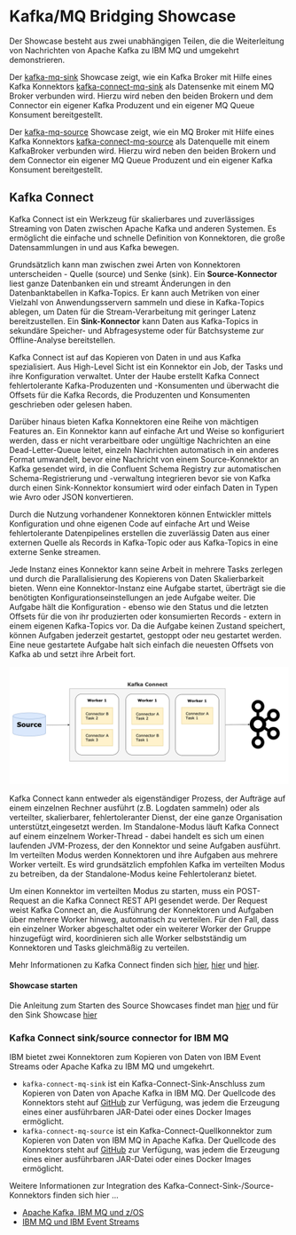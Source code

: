 # Kafka/MQ Bridging Showcase

Der Showcase besteht aus zwei unabhängigen Teilen, die die Weiterleitung von Nachrichten von Apache Kafka zu IBM MQ und umgekehrt 
demonstrieren.

Der [kafka-mq-sink](kafka-mq-sink/README_de.md) Showcase zeigt, wie ein Kafka Broker mit Hilfe eines Kafka Konnektors 
[kafka-connect-mq-sink](https://github.com/ibm-messaging/kafka-connect-mq-sink) als Datensenke mit einem MQ Broker verbunden wird. Hierzu 
wird neben den beiden Brokern und dem Connector ein eigener Kafka Produzent und ein eigener MQ Queue Konsument bereitgestellt.

Der [kafka-mq-source](kafka-mq-source/README_de.md) Showcase zeigt, wie ein MQ Broker mit Hilfe eines Kafka Konnektors 
[kafka-connect-mq-source](https://github.com/ibm-messaging/kafka-connect-mq-source) als Datenquelle mit einem KafkaBroker verbunden wird. 
Hierzu wird neben den beiden Brokern und dem Connector ein eigener MQ Queue Produzent und ein eigener Kafka Konsument bereitgestellt.


## Kafka Connect

Kafka Connect ist ein Werkzeug für skalierbares und zuverlässiges Streaming von Daten zwischen Apache Kafka und anderen Systemen. Es 
ermöglicht die einfache und schnelle Definition von Konnektoren, die große Datensammlungen in und aus Kafka bewegen. 

Grundsätzlich kann man zwischen zwei Arten von Konnektoren unterscheiden - Quelle (source) und Senke (sink). Ein **Source-Konnector** liest 
ganze Datenbanken ein und streamt Änderungen in den Datenbanktabellen in Kafka-Topics. Er kann auch  Metriken von einer Vielzahl von 
Anwendungsservern sammeln und diese in Kafka-Topics ablegen, um Daten für die Stream-Verarbeitung mit geringer Latenz bereitzustellen. Ein 
**Sink-Konnector** kann Daten aus Kafka-Topics in sekundäre Speicher- und Abfragesysteme oder für Batchsysteme zur Offline-Analyse 
bereitstellen.

Kafka Connect ist auf das Kopieren von Daten in und aus Kafka spezialisiert. Aus High-Level Sicht ist ein Konnektor ein Job, der Tasks und 
ihre Konfiguration verwaltet. Unter der Haube erstellt Kafka Connect fehlertolerante Kafka-Produzenten und -Konsumenten und überwacht die 
Offsets für die Kafka Records, die Produzenten und Konsumenten geschrieben oder gelesen haben.

Darüber hinaus bieten Kafka Konnektoren eine Reihe von mächtigen Features an. Ein Konnektor kann auf einfache Art und Weise so konfiguriert 
werden, dass er nicht verarbeitbare oder ungültige Nachrichten an eine Dead-Letter-Queue leitet, einzeln Nachrichten automatisch in ein 
anderes Format umwandelt, bevor eine Nachricht von einem Source-Konnektor an Kafka gesendet wird, in die Confluent Schema Registry zur 
automatischen Schema-Registrierung und -verwaltung integrieren bevor sie von Kafka durch einen Sink-Konnektor konsumiert wird oder einfach 
Daten in Typen wie Avro oder JSON konvertieren. 

Durch die Nutzung vorhandener Konnektoren können Entwickler mittels Konfiguration und ohne eigenen Code auf einfache Art und Weise 
fehlertolerante Datenpipelines erstellen die zuverlässig Daten aus einer externen Quelle als Records in Kafka-Topic oder aus Kafka-Topics 
in eine externe Senke streamen.

Jede Instanz eines Konnektor kann seine Arbeit in mehrere Tasks zerlegen und durch die Parallalisierung des Kopierens von Daten 
Skalierbarkeit bieten. Wenn eine Konnektor-Instanz eine Aufgabe startet, überträgt sie die benötigten Konfigurationseinstellungen an jede 
Aufgabe weiter. Die Aufgabe hält die Konfiguration - ebenso wie den Status und die letzten Offsets für die von ihr produzierten oder 
konsumierten Records - extern in einem eigenen Kafka-Topics vor. Da die Aufgabe keinen Zustand speichert, können Aufgaben jederzeit 
gestartet, gestoppt oder neu gestartet werden. Eine neue gestartete Aufgabe halt sich einfach die neuesten Offsets von Kafka ab und setzt 
ihre Arbeit fort.

![Kafka Connect](./docs/kafkaConnect.png)

Kafka Connect kann entweder als eigenständiger Prozess, der Aufträge auf einem einzelnen Rechner ausführt (z.B. Logdaten sammeln) oder als 
verteilter, skalierbarer, fehlertoleranter Dienst, der eine ganze Organisation unterstützt,eingesetzt werden. Im Standalone-Modus läuft 
Kafka Connect auf einem einzelnem Worker-Thread - dabei handelt es sich um einen laufenden JVM-Prozess, der den Konnektor und seine Aufgaben
ausführt. Im verteilten Modus werden Konnektoren und ihre Aufgaben aus mehrere Worker verteilt. Es wird grundsätzlich empfohlen Kafka im 
verteilten Modus zu betreiben, da der Standalone-Modus keine Fehlertoleranz bietet.

Um einen Konnektor im verteilten Modus zu starten, muss ein POST-Request an die Kafka Connect REST API gesendet werde. Der Request weist 
Kafka Connect an, die Ausführung der Konnektoren und Aufgaben über mehrere Worker hinweg, automatisch zu verteilen. Für den Fall, dass ein 
einzelner Worker abgeschaltet oder ein weiterer Worker der Gruppe hinzugefügt wird, koordinieren sich alle Worker selbstständig um 
Konnektoren und Tasks gleichmäßig zu verteilen.

Mehr Informationen zu Kafka Connect finden sich [hier](http://kafka.apache.org/documentation.html#connect), 
[hier](https://docs.confluent.io/current/connect/index.html) und 
[hier](https://www.confluent.jp/blog/create-dynamic-kafka-connect-source-connectors/).

#### Showcase starten

Die Anleitung zum Starten des Source Showcases findet man [hier](./kafka-mq-source/README_de.md) und für den Sink Showcase [hier](./kafka-mq-sink/README_de.md)


### Kafka Connect sink/source connector for IBM MQ

IBM bietet zwei Konnektoren zum Kopieren von Daten von IBM Event Streams oder Apache Kafka zu IBM MQ und umgekehrt.   

* `kafka-connect-mq-sink` ist ein Kafka-Connect-Sink-Anschluss zum Kopieren von Daten von Apache Kafka in IBM MQ. Der Quellcode des 
Konnektors steht auf [GitHub](https://github.com/ibm-messaging/kafka-connect-mq-sink) zur Verfügung, was jedem die Erzeugung eines 
einer ausführbaren JAR-Datei oder eines Docker Images ermöglicht.
* `kafka-connect-mq-source` ist ein Kafka-Connect-Quellkonnektor zum Kopieren von Daten von IBM MQ in Apache Kafka. Der Quellcode des 
Konnektors steht auf [GitHub](https://github.com/ibm-messaging/kafka-connect-mq-source) zur Verfügung, was jedem die Erzeugung eines 
einer ausführbaren JAR-Datei oder eines Docker Images ermöglicht.

Weitere Informationen zur Integration des Kafka-Connect-Sink-/Source-Konnektors finden sich hier ...
* [Apache Kafka, IBM MQ und z/OS](https://community.ibm.com/community/user/imwuc/viewdocument/kafka-connectors-for-ibm-mq-a-mq)
* [IBM MQ und IBM Event Streams](https://medium.com/@khongks/making-ibm-mq-talking-to-kafka-ibm-event-stream-7d57368402e1)
